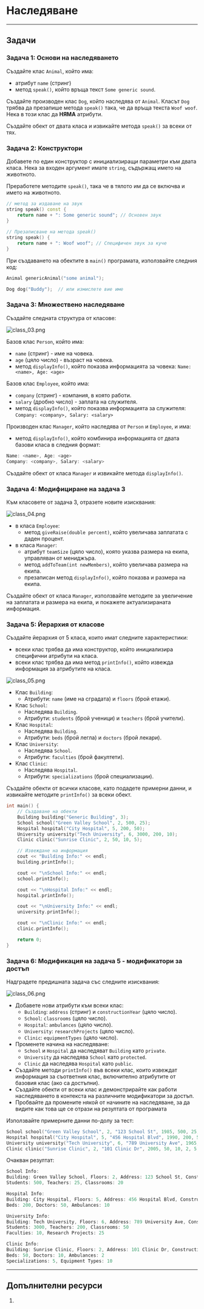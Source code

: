 # Наследяване


---
## Задачи
### Задача 1: Основи на наследяването
Създайте клас `Animal`, който има:
* атрибут `name` (стринг)
* метод `speak()`, който връща текст `Some generic sound`.

Създайте производен клас `Dog`, който наследява от `Animal`.
Класът `Dog` трябва да презапише метода `speak()` така, че да връща текста `Woof woof`. Нека в този клас да **НЯМА** атрибути.

Създайте обект от двата класа и извикайте метода `speak()` за всеки от тях.

### Задача 2: Конструктори
Добавете по един конструктор с инициализиращи параметри към двата класа. Нека за входен аргумент имате `string`, съдържащ името на животното. 

Преработете методите `speak()`, така че в тялото им да се включва и името на животното.

```c++
// метод за издаване на звук
string speak() const {
    return name + ": Some generic sound"; // Основен звук
}
    
// Презаписване на метода speak()
string speak() {
    return name + ": Woof woof"; // Специфичен звук за куче
}
```
При създаването на обектите в `main()` програмата, използвайте следния код:
```c++
Animal genericAnimal("some animal");

Dog dog("Buddy");  // или измислете вие име
```
### Задача 3: Множествено наследяване
Създайте следната структура от класове:

![class_03.png](images/class_03.png)

Базов клас `Person`, който има:
- `name` (стринг) - име на човека.
- `age` (цяло число) - възраст на човека.
- метод `displayInfo()`, който показва информацията за човека:
`Name: <name>, Age: <age>`

Базов клас `Employee`, който има:
- `company` (стринг) - компания, в която работи.
- `salary` (дробно число) - заплата на служителя.
- метод `displayInfo()`, който показва информацията за служителя:
`Company: <company>, Salary: <salary>`

Производен клас `Manager`, който наследява от `Person` и `Employee`, и има:
- метод `displayInfo()`, който комбинира информацията от двата базови класа в следния формат:

```c++
Name: <name>, Age: <age>
Company: <company>, Salary: <salary>
```

Създайте обект от класа `Manager` и извикайте метода `displayInfo()`.


### Задача 4: Модифициране на задача 3
Към класовете от задача 3, отразете новите изисквания:

![class_04.png](images/class_04.png)

- в класа `Employee`:
    - метод `giveRaise(double percent)`, който увеличава заплатата с даден процент.
- в класа `Manager`:
    - атрибут `teamSize` (цяло число), която указва размера на екипа, управляван от мениджъра.
    - метод `addToTeam(int newMembers)`, който увеличава размера на екипа.
    - презаписан метод `displayInfo()`, който показва и размера на екипа.

Създайте обект от класа `Manager`, използвайте методите за увеличение на заплатата и размера на екипа, и покажете актуализираната информация.

### Задача 5: Йерархия от класове
Създайте йерархия от 5 класа, които имат следните характеристики:
- всеки клас трябва да има конструктор, който инициализира специфични атрибути на класа.
- всеки клас трябва да има метод `printInfo()`, който извежда информация за атрибутите на класа.

![class_05.png](images/class_05.png)

* Клас `Building`:
  * Атрибути: `name` (име на сградата) и `floors` (брой етажи).
* Клас `School`:
  * Наследява `Building`.
  * Атрибути: `students` (брой ученици) и `teachers` (брой учители).
* Клас `Hospital`:
  * Наследява `Building`.
  * Атрибути: `beds` (брой легла) и `doctors` (брой лекари).
* Клас `University`:
  * Наследява `School`.
  * Атрибути: `faculties` (брой факултети).
* Клас `Clinic`:
  * Наследява `Hospital`.
  * Атрибути: `specializations` (брой специализации).

Създайте обекти от всички класове, като подадете примерни данни, и извикайте методите `printInfo()` за всеки обект.
```c++
int main() {
    // Създаване на обекти
    Building building("Generic Building", 3);
    School school("Green Valley School", 2, 500, 25);
    Hospital hospital("City Hospital", 5, 200, 50);
    University university("Tech University", 6, 3000, 200, 10);
    Clinic clinic("Sunrise Clinic", 2, 50, 10, 5);

    // Извеждане на информация
    cout << "Building Info:" << endl;
    building.printInfo();

    cout << "\nSchool Info:" << endl;
    school.printInfo();

    cout << "\nHospital Info:" << endl;
    hospital.printInfo();

    cout << "\nUniversity Info:" << endl;
    university.printInfo();

    cout << "\nClinic Info:" << endl;
    clinic.printInfo();

    return 0;
}
```

### Задача 6: Модификация на задача 5 - модификатори за достъп
Надградете предишната задача със следните изисквания:

![class_06.png](images/class_06.png)

* Добавете нови атрибути към всеки клас:
  * `Building`: `address` (стринг) и `constructionYear` (цяло число).
  * `School`: `classrooms` (цяло число).
  * `Hospital`: `ambulances` (цяло число).
  * `University`: `researchProjects` (цяло число).
  * `Clinic`: `equipmentTypes` (цяло число).
* Променете начина на наследяване:
  * `School` и `Hospital` да наследяват `Building` като `private`.
  * `University` да наследява `School` като `protected`.
  * `Clinic` да наследява `Hospital` като `public`.
* Създайте методи `printInfo()` във всеки клас, които извеждат информация за съответния клас, включително атрибутите от базовия клас (ако са достъпни).
* Създайте обекти от всеки клас и демонстрирайте как работи наследяването в контекста на различните модификатори за достъп.
* Пробвайте да промените някой от начините на наследяване, за да видите как това ще се отрази на резултата от програмата

Използвайте примерните данни по-долу за тест:
```c++
School school("Green Valley School", 2, "123 School St", 1985, 500, 25, 20);
Hospital hospital("City Hospital", 5, "456 Hospital Blvd", 1990, 200, 50, 10);
University university("Tech University", 6, "789 University Ave", 1965, 3000, 200, 50, 10, 25);
Clinic clinic("Sunrise Clinic", 2, "101 Clinic Dr", 2005, 50, 10, 2, 5, 10);
```
Очакван резултат:
```c++
School Info:
Building: Green Valley School, Floors: 2, Address: 123 School St, Construction Year: 1985
Students: 500, Teachers: 25, Classrooms: 20

Hospital Info:
Building: City Hospital, Floors: 5, Address: 456 Hospital Blvd, Construction Year: 1990
Beds: 200, Doctors: 50, Ambulances: 10

University Info:
Building: Tech University, Floors: 6, Address: 789 University Ave, Construction Year: 1965
Students: 3000, Teachers: 200, Classrooms: 50
Faculties: 10, Research Projects: 25

Clinic Info:
Building: Sunrise Clinic, Floors: 2, Address: 101 Clinic Dr, Construction Year: 2005
Beds: 50, Doctors: 10, Ambulances: 2
Specializations: 5, Equipment Types: 10
```

---
## Допълнителни ресурси
1. 